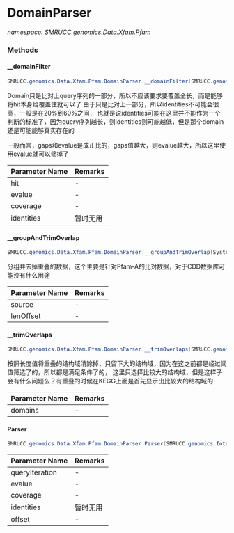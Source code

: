 ﻿# DomainParser
_namespace: [SMRUCC.genomics.Data.Xfam.Pfam](./index.md)_





### Methods

#### __domainFilter
```csharp
SMRUCC.genomics.Data.Xfam.Pfam.DomainParser.__domainFilter(SMRUCC.genomics.Interops.NCBI.Extensions.LocalBLAST.BLASTOutput.BlastPlus.SubjectHit,System.Double,System.Double,System.Double)
```
Domain只是比对上query序列的一部分，所以不应该要求要覆盖全长，而是能够将hit本身给覆盖住就可以了
 由于只是比对上一部分，所以identities不可能会很高，一般是在20%到60%之间，
 也就是说identities可能在这里并不能作为一个判断的标准了，因为query序列越长，则identities则可能越低，但是那个domain还是可能能够真实存在的

 一般而言，gaps和evalue是成正比的，gaps值越大，则evalue越大，所以这里使用evalue就可以筛掉了

|Parameter Name|Remarks|
|--------------|-------|
|hit|-|
|evalue|-|
|coverage|-|
|identities|暂时无用|


#### __groupAndTrimOverlap
```csharp
SMRUCC.genomics.Data.Xfam.Pfam.DomainParser.__groupAndTrimOverlap(System.Collections.Generic.IEnumerable{SMRUCC.genomics.ProteinModel.DomainModel},System.Int32)
```
分组并去掉重叠的数据，这个主要是针对Pfam-A的比对数据，对于CDD数据库可能没有什么用途

|Parameter Name|Remarks|
|--------------|-------|
|source|-|
|lenOffset|-|


#### __trimOverlaps
```csharp
SMRUCC.genomics.Data.Xfam.Pfam.DomainParser.__trimOverlaps(SMRUCC.genomics.ProteinModel.DomainModel[],System.Int32)
```
按照长度值将重叠的结构域清除掉，只留下大的结构域，因为在这之前都是经过阈值筛选了的，所以都是满足条件了的，
 这里只选择比较大的结构域，但是这样子会有什么问题么？有重叠的时候在KEGG上面是首先显示出比较大的结构域的

|Parameter Name|Remarks|
|--------------|-------|
|domains|-|


#### Parser
```csharp
SMRUCC.genomics.Data.Xfam.Pfam.DomainParser.Parser(SMRUCC.genomics.Interops.NCBI.Extensions.LocalBLAST.BLASTOutput.BlastPlus.Query,System.Double,System.Double,System.Double,System.Double)
```


|Parameter Name|Remarks|
|--------------|-------|
|queryIteration|-|
|evalue|-|
|coverage|-|
|identities|暂时无用|
|offset|-|



